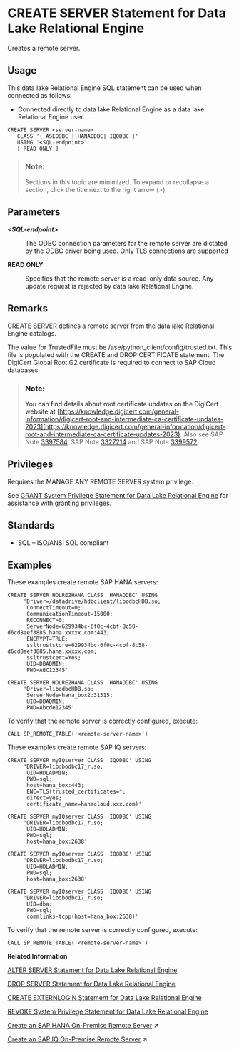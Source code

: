 <!-- loioa619187d84f210158b3081e7245e94a0 -->

# CREATE SERVER Statement for Data Lake Relational Engine

Creates a remote server.



<a name="loioa619187d84f210158b3081e7245e94a0__section_ovp_dvr_znb"/>

## Usage

This data lake Relational Engine SQL statement can be used when connected as follows:

-   Connected directly to data lake Relational Engine as a data lake Relational Engine user.



```
CREATE SERVER <server-name> 
   CLASS '{ ASEODBC | HANAODBC| IQODBC }' 
   USING '<SQL-endpoint>' 
   [ READ ONLY ]

```



> ### Note:  
> Sections in this topic are minimized. To expand or recollapse a section, click the title next to the right arrow \(*\>*\).



<a name="loioa619187d84f210158b3081e7245e94a0__create_server_parm1"/>

## Parameters


<dl>
<dt><b>

*<SQL-endpoint\>*

</b></dt>
<dd>

The ODBC connection parameters for the remote server are dictated by the ODBC driver being used. Only TLS connections are supported



</dd>
<dd>


<dl>

</dl>



</dd><dt><b>

READ ONLY

</b></dt>
<dd>

Specifies that the remote server is a read-only data source. Any update request is rejected by data lake Relational Engine.



</dd>
</dl>



<a name="loioa619187d84f210158b3081e7245e94a0__create_server_remarks1"/>

## Remarks

CREATE SERVER defines a remote server from the data lake Relational Engine catalogs.

The value for TrustedFile must be /ase/python\_client/config/trusted.txt. This file is populated with the CREATE and DROP CERTIFICATE statement. The DigiCert Global Root G2 certificate is required to connect to SAP Cloud databases.

> ### Note:  
> You can find details about root certificate updates on the DigiCert website at [https://knowledge.digicert.com/general-information/digicert-root-and-intermediate-ca-certificate-updates-2023](https://knowledge.digicert.com/general-information/digicert-root-and-intermediate-ca-certificate-updates-2023). Also see SAP Note [3397584](https://me.sap.com/notes/3397584), SAP Note [3327214](https://me.sap.com/notes/3327214) and SAP Note [3399572](https://me.sap.com/notes/3399572).



<a name="loioa619187d84f210158b3081e7245e94a0__IQ_Permissions"/>

## Privileges

Requires the MANAGE ANY REMOTE SERVER system privilege.

See [GRANT System Privilege Statement for Data Lake Relational Engine](grant-system-privilege-statement-for-data-lake-relational-engine-a3dfcb0.md) for assistance with granting privileges.



<a name="loioa619187d84f210158b3081e7245e94a0__create_server_standards1"/>

## Standards

-   SQL – ISO/ANSI SQL compliant



<a name="loioa619187d84f210158b3081e7245e94a0__create_server_examples1"/>

## Examples

These examples create remote SAP HANA servers:

```
CREATE SERVER HDLRE2HANA CLASS 'HANAODBC' USING
     'Driver=/datadrive/hdbclient/libodbcHDB.so;
      ConnectTimeout=0;
      CommunicationTimeout=15000;
      RECONNECT=0;
      ServerNode=629934bc-6f0c-4cbf-8c58-d6cd8aef3885.hana.xxxxx.com:443;
      ENCRYPT=TRUE;
      ssltruststore=629934bc-6f0c-4cbf-8c58-d6cd8aef3885.hana.xxxxx.com;
      ssltrustcert=Yes;
      UID=DBADMIN;
      PWD=ABC12345'
```

```
CREATE SERVER HDLRE2HANA CLASS 'HANAODBC' USING 
     'Driver=libodbcHDB.so;
      ServerNode=hana_box2:31315;
      UID=DBADMIN;
      PWD=Abcde12345'
```

To verify that the remote server is correctly configured, execute:

```
CALL SP_REMOTE_TABLE('<remote-server-name>')
```

These examples create remote SAP IQ servers:

```
CREATE SERVER myIQserver CLASS 'IQODBC' USING
     'DRIVER=libdbodbc17_r.so;
      UID=HDLADMIN;
      PWD=sql;
      host=hana_box:443;
      ENC=TLS(trusted_certificates=*;
      direct=yes;
      certificate_name=hanacloud.xxx.com)'
```

```
CREATE SERVER myIQserver CLASS 'IQODBC' USING
     'DRIVER=libdbodbc17_r.so;
      UID=HDLADMIN;
      PWD=sql;
      host=hana_box:2638'
```

```
CREATE SERVER myIQserver CLASS 'IQODBC' USING
     'DRIVER=libdbodbc17_r.so;
      UID=HDLADMIN;
      PWD=sql;
      host=hana_box:2638'
```

```
CREATE SERVER myIQserver CLASS 'IQODBC' USING
     'DRIVER=libdbodbc17_r.so;
      UID=dba;
      PWD=sql;
      commlinks-tcpp(host=hana_box:2638)'
```

To verify that the remote server is correctly configured, execute:

```
CALL SP_REMOTE_TABLE('<remote-server-name>')
```

**Related Information**  


[ALTER SERVER Statement for Data Lake Relational Engine](alter-server-statement-for-data-lake-relational-engine-a613110.md "Modifies the attributes of a remote server. Changes made by ALTER SERVER do not take effect until the next connection to the remote server.")

[DROP SERVER Statement for Data Lake Relational Engine](drop-server-statement-for-data-lake-relational-engine-a61d0df.md "Drops a remote server from the data lake Relational Engine system tables.")

[CREATE EXTERNLOGIN Statement for Data Lake Relational Engine](create-externlogin-statement-for-data-lake-relational-engine-a61766a.md "Assigns an alternate login name and password to be used when communicating with a remote server.")

[REVOKE System Privilege Statement for Data Lake Relational Engine](revoke-system-privilege-statement-for-data-lake-relational-engine-a3eadda.md "Removes specific system privileges from specific users and the right to administer the privilege.")

[Create an SAP HANA On-Premise Remote Server](https://help.sap.com/viewer/a8937bea84f21015a80bc776cf758d50/2024_1_QRC/en-US/494a8b264b8e4dfa8fc9b095324191b3.html "Create a remote server to an SAP HANA on-premise database from data lake Relational Engine.") :arrow_upper_right:

[Create an SAP IQ On-Premise Remote Server](https://help.sap.com/viewer/a8937bea84f21015a80bc776cf758d50/2024_1_QRC/en-US/7fa7b84a61bd4312a55f7a68be8dd4a9.html "Create a remote server to an SAP IQ on-premise database from data lake Relational Engine.") :arrow_upper_right:

